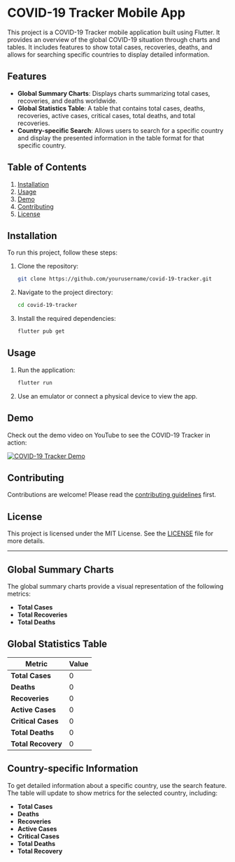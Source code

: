 # COVID-19 Tracker Mobile App

This project is a COVID-19 Tracker mobile application built using Flutter. It provides an overview of the global COVID-19 situation through charts and tables. It includes features to show total cases, recoveries, deaths, and allows for searching specific countries to display detailed information.

## Features

- **Global Summary Charts**: Displays charts summarizing total cases, recoveries, and deaths worldwide.
- **Global Statistics Table**: A table that contains total cases, deaths, recoveries, active cases, critical cases, total deaths, and total recoveries.
- **Country-specific Search**: Allows users to search for a specific country and display the presented information in the table format for that specific country.

## Table of Contents

1. [Installation](#installation)
2. [Usage](#usage)
3. [Demo](#demo)
4. [Contributing](#contributing)
5. [License](#license)

## Installation

To run this project, follow these steps:

1. Clone the repository:
    ```bash
    git clone https://github.com/yourusername/covid-19-tracker.git
    ```
2. Navigate to the project directory:
    ```bash
    cd covid-19-tracker
    ```
3. Install the required dependencies:
    ```bash
    flutter pub get
    ```

## Usage

1. Run the application:
    ```bash
    flutter run
    ```
2. Use an emulator or connect a physical device to view the app.

## Demo

Check out the demo video on YouTube to see the COVID-19 Tracker in action:

[![COVID-19 Tracker Demo](https://i9.ytimg.com/vi_webp/a9yZbwZda3Q/mq1.webp?sqp=CMCg_bQG-oaymwEmCMACELQB8quKqQMa8AEB-AH-CYAC0AWKAgwIABABGGAgYChgMA8=&rs=AOn4CLCQLBIfxNgpu8dKyn4PXD5XgKlCsg)](https://youtu.be/a9yZbwZda3Q)

## Contributing

Contributions are welcome! Please read the [contributing guidelines](CONTRIBUTING.md) first.

## License

This project is licensed under the MIT License. See the [LICENSE](LICENSE) file for more details.

---

## Global Summary Charts

The global summary charts provide a visual representation of the following metrics:
- **Total Cases**
- **Total Recoveries**
- **Total Deaths**

## Global Statistics Table

| Metric            | Value         |
|-------------------|---------------|
| **Total Cases**   | 0             |
| **Deaths**        | 0             |
| **Recoveries**    | 0             |
| **Active Cases**  | 0             |
| **Critical Cases**| 0             |
| **Total Deaths**  | 0             |
| **Total Recovery**| 0             |

## Country-specific Information

To get detailed information about a specific country, use the search feature. The table will update to show metrics for the selected country, including:
- **Total Cases**
- **Deaths**
- **Recoveries**
- **Active Cases**
- **Critical Cases**
- **Total Deaths**
- **Total Recovery**

